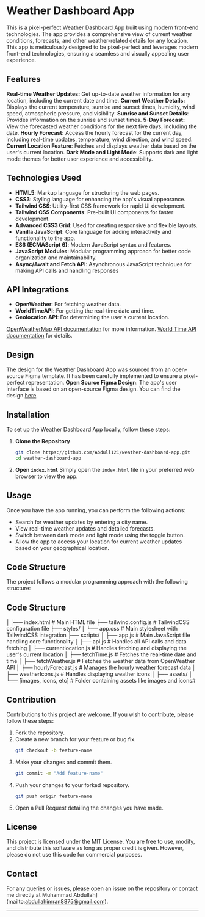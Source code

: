 # Weather Dashboard App

This is a pixel-perfect Weather Dashboard App built using modern front-end technologies. The app provides a comprehensive view of current weather conditions, forecasts, and other weather-related details for any location. This app is meticulously designed to be pixel-perfect and leverages modern front-end technologies, ensuring a seamless and visually appealing user experience.

## Features
**Real-time Weather Updates:**
Get up-to-date weather information for any location, including the current date and time.
**Current Weather Details:** 
Displays the current temperature, sunrise and sunset times, humidity, wind speed, atmospheric pressure, and visibility.
**Sunrise and Sunset Details**: Provides information on the sunrise and sunset times.
**5-Day Forecast:**
View the forecasted weather conditions for the next five days, including the date.
**Hourly Forecast:**
Access the hourly forecast for the current day, including real-time updates, temperature, wind direction, and wind speed.
 **Current Location Feature**:
 Fetches and displays weather data based on the user's current location.
 **Dark Mode and Light Mode**:
 Supports dark and light mode themes for better user experience and accessibility.

## Technologies Used

- **HTML5**: Markup language for structuring the web pages.
- **CSS3**: Styling language for enhancing the app's visual appearance.
- **Tailwind CSS**: Utility-first CSS framework for rapid UI development.
- **Tailwind CSS Components**: Pre-built UI components for faster development.
- **Advanced CSS3 Grid**: Used for creating responsive and flexible layouts.
- **Vanilla JavaScript**: Core language for adding interactivity and functionality to the app.
- **ES6 (ECMAScript 6)**: Modern JavaScript syntax and features.
- **JavaScript Modules**: Modular programming approach for better code organization and maintainability.
- **Async/Await and Fetch API**: Asynchronous JavaScript techniques for making API calls and handling responses

## API Integrations
- **OpenWeather**: For fetching weather data.
- **WorldTimeAPI**: For getting the real-time date and time.
- **Geolocation API**: For determining the user's current location.

 [OpenWeatherMap API documentation](https://openweathermap.org/api) for more information.
 [World Time API documentation](https://worldtimeapi.org/api) for details.

## Design
The design for the Weather Dashboard App was sourced from an open-source Figma template. It has been carefully implemented to ensure a pixel-perfect representation.
**Open Source Figma Design**: The app's user interface is based on an open-source Figma design. You can find the design [here]([https://www.figma.com/community/file/1234567890](https://www.figma.com/design/7aWA4f1MiooSemq7KvTHbK/Weather-Dashboard-(Community)?node-id=1-3)).

## Installation

To set up the Weather Dashboard App locally, follow these steps:

1. **Clone the Repository**
    ```bash
    git clone https://github.com/Abdull121/weather-dashboard-app.git
    cd weather-dashboard-app
    ```

2. **Open `index.html`**
   Simply open the `index.html` file in your preferred web browser to view the app.

## Usage

Once you have the app running, you can perform the following actions:
- Search for weather updates by entering a city name.
- View real-time weather updates and detailed forecasts.
- Switch between dark mode and light mode using the toggle button.
- Allow the app to access your location for current weather updates based on your geographical location.

## Code Structure

The project follows a modular programming approach with the following structure:


## Code Structure
│
├── index.html # Main HTML file
├── tailwind.config.js # TailwindCSS configuration file
├── styles/
│ └── app.css # Main stylesheet with TailwindCSS integration
├── scripts/
│ ├── app.js # Main JavaScript file handling core functionality
│ ├── api.js # Handles all API calls and data fetching
│ ├── currentlocation.js # Handles fetching and displaying the user's current location
│ ├── fetchTime.js # Fetches the real-time date and time
│ ├── fetchWeather.js # Fetches the weather data from OpenWeather API
│ ├── hourlyForecast.js # Manages the hourly weather forecast data
│ ├── weatherIcons.js # Handles displaying weather icons
│ 
├── assets/
│ └── [images, icons, etc] # Folder containing assets like images and icons#



## Contribution

Contributions to this project are welcome. If you wish to contribute, please follow these steps:

1. Fork the repository.
2. Create a new branch for your feature or bug fix.
    ```bash
    git checkout -b feature-name
    ```
3. Make your changes and commit them.
    ```bash
    git commit -m "Add feature-name"
    ```
4. Push your changes to your forked repository.
    ```bash
    git push origin feature-name
    ```
5. Open a Pull Request detailing the changes you have made.

## License

This project is licensed under the MIT License. You are free to use, modify, and distribute this software as long as proper credit is given. However, please do not use this code for commercial purposes.

## Contact

For any queries or issues, please open an issue on the repository or contact me directly at Muhammad Abdullah](mailto:abdullahimran8875@gmail.com).

---


